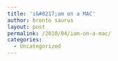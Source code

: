 ```yaml
---
title: 'i&#8217;am on a MAC'
author: bronto saurus
layout: post
permalink: /2010/04/iam-on-a-mac/
categories:
  - Uncategorized
---
```

